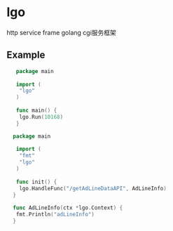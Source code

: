 # lgo
http service frame golang cgi服务框架

## Example
```go
   package main
   
   import (
    "lgo"
   )
   
   func main() {
    lgo.Run(10168)
   }  
```

```go
  package main
   
   import (
    "fmt"
    "lgo"
   )
   
   func init() {
    lgo.HandleFunc("/getAdLineDataAPI", AdLineInfo)
  }
  
  func AdLineInfo(ctx *lgo.Context) {
   fmt.Println("adLineInfo")
  }
```
